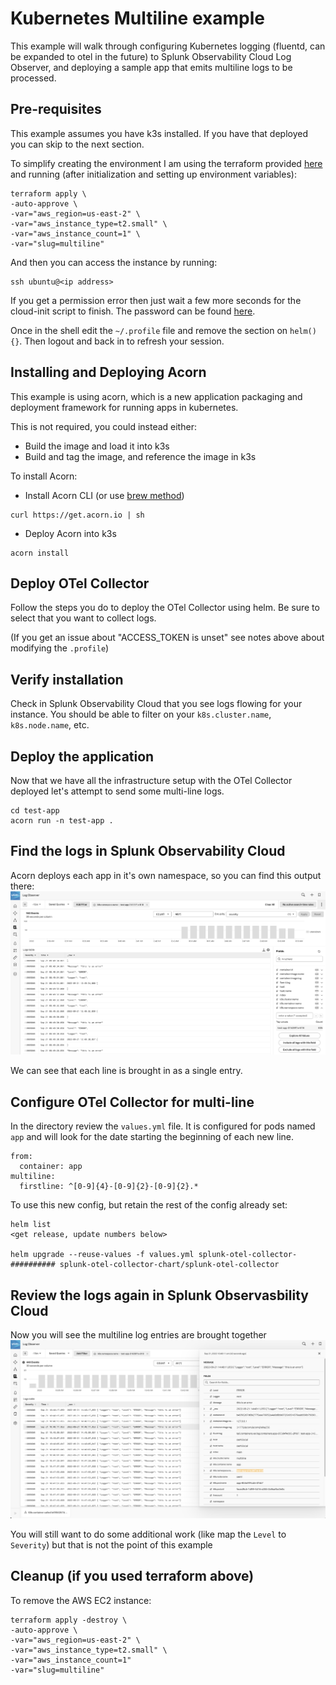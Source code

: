 # Kubernetes Multiline example

This example will walk through configuring Kubernetes logging (fluentd, can be expanded to otel in the future) to Splunk Observability Cloud Log Observer, and deploying a sample app that emits multiline logs to be processed.

## Pre-requisites

This example assumes you have k3s installed. If you have that deployed you can skip to the next section.

To simplify creating the environment I am using the terraform provided [here](https://github.com/signalfx/observability-workshop/tree/master/workshop/aws/ec2) and running (after initialization and setting up environment variables):
```
terraform apply \
-auto-approve \
-var="aws_region=us-east-2" \
-var="aws_instance_type=t2.small" \
-var="aws_instance_count=1" \
-var="slug=multiline"
```

And then you can access the instance by running:
```
ssh ubuntu@<ip address>
```
If you get a permission error then just wait a few more seconds for the cloud-init script to finish. The password can be found [here](https://github.com/signalfx/observability-workshop/blob/master/workshop/cloud-init/k3s.yaml#L3).

Once in the shell edit the `~/.profile` file and remove the section on `helm() {}`. Then logout and back in to refresh your session. 

## Installing and Deploying Acorn

This example is using acorn, which is a new application packaging and deployment framework for running apps in kubernetes.

This is not required, you could instead either:
* Build the image and load it into k3s
* Build and tag the image, and reference the image in k3s

To install Acorn:
* Install Acorn CLI (or use [brew method](https://docs.acorn.io/installation/installing))
```
curl https://get.acorn.io | sh
```
* Deploy Acorn into k3s
```
acorn install
```

## Deploy OTel Collector

Follow the steps you do to deploy the OTel Collector using helm. Be sure to select that you want to collect logs.

(If you get an issue about "ACCESS_TOKEN is unset" see notes above about modifying the `.profile`)

## Verify installation
Check in Splunk Observability Cloud that you see logs flowing for your instance. You should be able to filter on your `k8s.cluster.name`, `k8s.node.name`, etc.

## Deploy the application
Now that we have all the infrastructure setup with the OTel Collector deployed let's attempt to send some multi-line logs.

```
cd test-app
acorn run -n test-app .
```

## Find the logs in Splunk Observability Cloud
Acorn deploys each app in it's own namespace, so you can find this output there:
![Example Before](img/Example_Before.png)

We can see that each line is brought in as a single entry.

## Configure OTel Collector for multi-line
In the directory review the `values.yml` file. It is configured for pods named `app` and will look for the date starting the beginning of each new line.
```
from:
  container: app
multiline:
  firstline: ^[0-9]{4}-[0-9]{2}-[0-9]{2}.*
```

To use this new config, but retain the rest of the config already set:
```
helm list
<get release, update numbers below>

helm upgrade --reuse-values -f values.yml splunk-otel-collector-########## splunk-otel-collector-chart/splunk-otel-collector
```

## Review the logs again in Splunk Observasbility Cloud
Now you will see the multiline log entries are brought together
![Example After](img/Example_After.png)

You will still want to do some additional work (like map the `Level` to `Severity`) but that is not the point of this example

## Cleanup (if you used terraform above)

To remove the AWS EC2 instance:
```
terraform apply -destroy \
-auto-approve \
-var="aws_region=us-east-2" \
-var="aws_instance_type=t2.small" \
-var="aws_instance_count=1"
-var="slug=multiline"
```